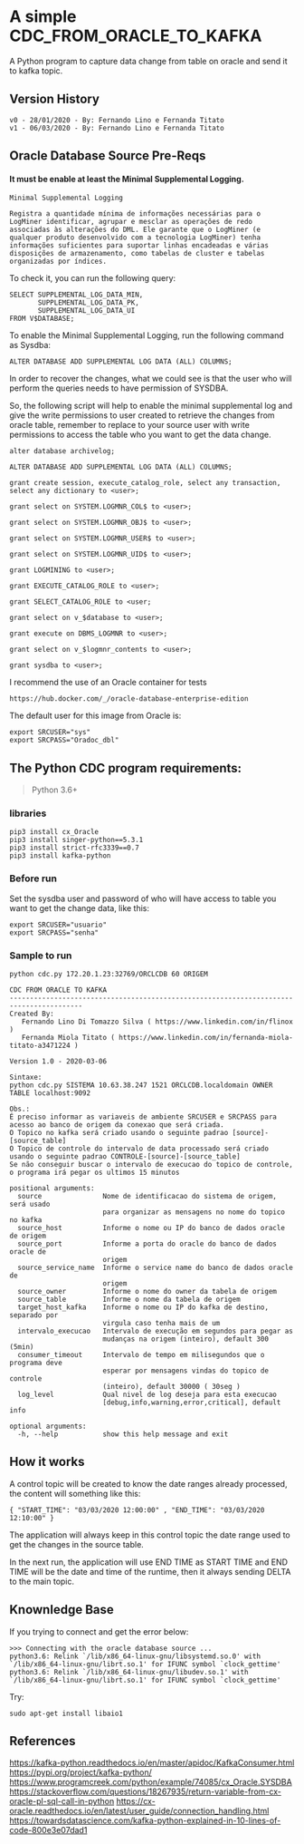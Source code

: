 
# A simple CDC_FROM_ORACLE_TO_KAFKA
A Python program to capture data change from table on oracle and send it to kafka topic.


## Version History
```
v0 - 28/01/2020 - By: Fernando Lino e Fernanda Titato
v1 - 06/03/2020 - By: Fernando Lino e Fernanda Titato
```



## Oracle Database Source Pre-Reqs
#### It must be enable at least the Minimal Supplemental Logging.

```
Minimal Supplemental Logging

Registra a quantidade mínima de informações necessárias para o LogMiner identificar, agrupar e mesclar as operações de redo associadas às alterações do DML. Ele garante que o LogMiner (e qualquer produto desenvolvido com a tecnologia LogMiner) tenha informações suficientes para suportar linhas encadeadas e várias disposições de armazenamento, como tabelas de cluster e tabelas organizadas por índices.
```

To check it, you can run the following query:

```
SELECT SUPPLEMENTAL_LOG_DATA_MIN,
       SUPPLEMENTAL_LOG_DATA_PK,
       SUPPLEMENTAL_LOG_DATA_UI
FROM V$DATABASE;
```
 
To enable the Minimal Supplemental Logging, run the following command as Sysdba:
```
ALTER DATABASE ADD SUPPLEMENTAL LOG DATA (ALL) COLUMNS;
```

In order to recover the changes, what we could see is that the user who will perform the queries needs to have permission of SYSDBA.

So, the following script will help to enable the minimal supplemental log and give the write permissions to user created to retrieve the changes from oracle table, remember to replace <user> to your source user with write permissions to access the table who you want to get the data change.

```
alter database archivelog;

ALTER DATABASE ADD SUPPLEMENTAL LOG DATA (ALL) COLUMNS;

grant create session, execute_catalog_role, select any transaction, select any dictionary to <user>;

grant select on SYSTEM.LOGMNR_COL$ to <user>;

grant select on SYSTEM.LOGMNR_OBJ$ to <user>;

grant select on SYSTEM.LOGMNR_USER$ to <user>;

grant select on SYSTEM.LOGMNR_UID$ to <user>;

grant LOGMINING to <user>;

grant EXECUTE_CATALOG_ROLE to <user>;

grant SELECT_CATALOG_ROLE to <user;

grant select on v_$database to <user>;

grant execute on DBMS_LOGMNR to <user>;

grant select on v_$logmnr_contents to <user>;

grant sysdba to <user>;
```

I recommend the use of an Oracle container for tests
```
https://hub.docker.com/_/oracle-database-enterprise-edition
```

The default user for this image from Oracle is:
```
export SRCUSER="sys"
export SRCPASS="Oradoc_dbl"
```


## The Python CDC program requirements:

> Python 3.6+

### libraries
```
pip3 install cx_Oracle
pip3 install singer-python==5.3.1
pip3 install strict-rfc3339==0.7
pip3 install kafka-python
```


### Before run
Set the sysdba user and password of who will have access to table you want to get the change data, like this:

```
export SRCUSER="usuario"
export SRCPASS="senha"
```

### Sample to run
```
python cdc.py 172.20.1.23:32769/ORCLCDB 60 ORIGEM
```

```
CDC FROM ORACLE TO KAFKA 
----------------------------------------------------------------------------------------
Created By: 
   Fernando Lino Di Tomazzo Silva ( https://www.linkedin.com/in/flinox )
   Fernanda Miola Titato ( https://www.linkedin.com/in/fernanda-miola-titato-a3471224 )

Version 1.0 - 2020-03-06 

Sintaxe: 
python cdc.py SISTEMA 10.63.38.247 1521 ORCLCDB.localdomain OWNER TABLE localhost:9092

Obs.:
É preciso informar as variaveis de ambiente SRCUSER e SRCPASS para acesso ao banco de origem da conexao que será criada.
O Topico no kafka será criado usando o seguinte padrao [source]-[source_table]
O Topico de controle do intervalo de data processado será criado usando o seguinte padrao CONTROLE-[source]-[source_table]
Se não conseguir buscar o intervalo de execucao do topico de controle, o programa irá pegar os ultimos 15 minutos

positional arguments:
  source               Nome de identificacao do sistema de origem, será usado
                       para organizar as mensagens no nome do topico no kafka
  source_host          Informe o nome ou IP do banco de dados oracle de origem
  source_port          Informe a porta do oracle do banco de dados oracle de
                       origem
  source_service_name  Informe o service name do banco de dados oracle de
                       origem
  source_owner         Informe o nome do owner da tabela de origem
  source_table         Informe o nome da tabela de origem
  target_host_kafka    Informe o nome ou IP do kafka de destino, separado por
                       virgula caso tenha mais de um
  intervalo_execucao   Intervalo de execução em segundos para pegar as
                       mudanças na origem (inteiro), default 300 (5min)
  consumer_timeout     Intervalo de tempo em milisegundos que o programa deve
                       esperar por mensagens vindas do topico de controle
                       (inteiro), default 30000 ( 30seg )
  log_level            Qual nivel de log deseja para esta execucao
                       [debug,info,warning,error,critical], default info

optional arguments:
  -h, --help           show this help message and exit
```

## How it works

A control topic will be created to know the date ranges already processed, the content will something like this:
```
{ "START_TIME": "03/03/2020 12:00:00" , "END_TIME": "03/03/2020 12:10:00" }
```
The application will always keep in this control topic the date range used to get the changes in the source table.

In the next run, the application will use END TIME as START TIME and END TIME will be the date and time of the runtime, then it always sending DELTA to the main topic.

## Knownledge Base

If you trying to connect and get the error below:
```
>>> Connecting with the oracle database source ...
python3.6: Relink `/lib/x86_64-linux-gnu/libsystemd.so.0' with `/lib/x86_64-linux-gnu/librt.so.1' for IFUNC symbol `clock_gettime'
python3.6: Relink `/lib/x86_64-linux-gnu/libudev.so.1' with `/lib/x86_64-linux-gnu/librt.so.1' for IFUNC symbol `clock_gettime'
```

Try:
```
sudo apt-get install libaio1
```

## References

https://kafka-python.readthedocs.io/en/master/apidoc/KafkaConsumer.html
https://pypi.org/project/kafka-python/
https://www.programcreek.com/python/example/74085/cx_Oracle.SYSDBA
https://stackoverflow.com/questions/18267935/return-variable-from-cx-oracle-pl-sql-call-in-python
https://cx-oracle.readthedocs.io/en/latest/user_guide/connection_handling.html
https://towardsdatascience.com/kafka-python-explained-in-10-lines-of-code-800e3e07dad1



